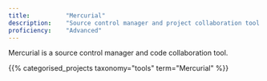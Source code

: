 ```yaml
---
title: 			"Mercurial"
description: 	"Source control manager and project collaboration tool."
proficiency:	"Advanced"
---
```


Mercurial is a source control manager and code collaboration tool.

{{% categorised_projects taxonomy="tools" term="Mercurial" %}}